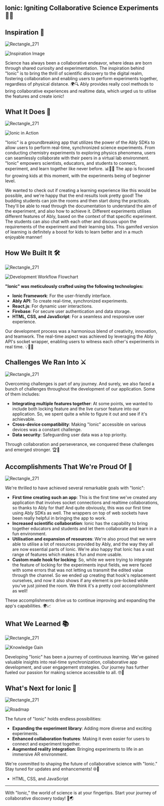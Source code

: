 ## Ionic: Igniting Collaborative Science Experiments 🧪🔬

## Inspiration 🌟
![Rectangle_271](https://github.com/aakzsh/ionic/assets/69726390/a98184b3-1c19-4eb5-bfc5-43b62050bff5)


![Inspiration Image](insert_link_to_image_here)

Science has always been a collaborative endeavor, where ideas are born through shared curiosity and experimentation. The inspiration behind "Ionic" is to bring the thrill of scientific discovery to the digital realm, fostering collaboration and enabling users to perform experiments together, regardless of physical distance. 🌍🔍
Ably provides really cool methods to bring collaborative experiences and realtime data, which urged us to utilise the features and create ionic!

## What It Does 🚀
![Rectangle_271](https://github.com/aakzsh/ionic/assets/69726390/a98184b3-1c19-4eb5-bfc5-43b62050bff5)

![Ionic in Action](insert_link_to_animated_GIF_here)

"Ionic" is a groundbreaking app that utilizes the power of the Ably SDKs to allow users to perform real-time, synchronized science experiments. From conducting chemistry experiments to exploring physics phenomena, users can seamlessly collaborate with their peers in a virtual lab environment. "Ionic" empowers scientists, educators, and students to connect, experiment, and learn together like never before. 📊👩‍🔬
The app is focused for growing kids at this moment, with the experiments being of beginner level. 

We wanted to check out if creating a learning experience like this would be possible, and we're happy that the end results look pretty good! The budding students can join the rooms and then start doing the practicals. They'll be able to read through the documentation to understand the aim of the experiment, and also how to achieve it. Different experiments utilises different features of Ably, based on the context of that specific experiment. The students can also chat with each other and discuss upon the requirements of the experiment and their learning bits. This gamifed version of learning is definitely a boost for kids to learn better and in a much enjoyable manner!

## How We Built It 🛠️
![Rectangle_271](https://github.com/aakzsh/ionic/assets/69726390/a98184b3-1c19-4eb5-bfc5-43b62050bff5)

![Development Workflow Flowchart](insert_link_to_flowchart_here)

**"Ionic" was meticulously crafted using the following technologies:**
- **Ionic Framework**: For the user-friendly interface.
- **Ably API**: To create real-time, synchronized experiments.
- **React.js**: For dynamic user interactions.
- **Firebase**: For secure user authentication and data storage.
- **HTML, CSS, and JavaScript**: For a seamless and responsive user experience.

Our development process was a harmonious blend of creativity, innovation, and teamwork. The real-time aspect was achieved by leveraging the Ably API's socket wrapper, enabling users to witness each other's experiments in real time. 💡👨‍💻

## Challenges We Ran Into ⚔️
![Rectangle_271](https://github.com/aakzsh/ionic/assets/69726390/a98184b3-1c19-4eb5-bfc5-43b62050bff5)

Overcoming challenges is part of any journey. And surely, we also faced a bunch of challenges throughout the development of our application. Some of them includes:
- **Integrating multiple features together**: At some points, we wanted to include both locking feature and the live cursor feature into our application. So, we spent quite a while to figure it out and see if it's achievable.
- **Cross-device compatibility**: Making "Ionic" accessible on various devices was a constant challenge.
- **Data security**: Safeguarding user data was a top priority.

Through collaboration and perseverance, we conquered these challenges and emerged stronger. 🏆💪

## Accomplishments That We're Proud Of 🎉
![Rectangle_271](https://github.com/aakzsh/ionic/assets/69726390/a98184b3-1c19-4eb5-bfc5-43b62050bff5)

We're thrilled to have achieved several remarkable goals with "Ionic":
- **First time creating such an app**: This is the first time we've created any application that involves socket connections and realtime collaborations, so thanks to Ably for that! And quite obviously, this was our first time using Ably SDKs as well. The wrappers on top of web sockets have been really helpful in bringing the app to work.
- **Increased scientific collaboration**: Ionic has the capability to bring together educators and students and let them collaborate and learn in a fun environment.
- **Utilisation and expansion of resources**: We're also proud that we were able to utilise a lot of resources provided by Ably, and the way they all are now essential parts of Ionic. We're also happy that Ionic has a vast range of features which makes it fun and more usable.
- **Custom made hook for locking**: So, while we were trying to integrate the feature of locking for the experiments input fields, we were faced with some errors that was not letting us transmit the edited value through the channel. So we ended up creating that hook's replacement ourselves, and now it also shows if any element is pre-locked while you've just joined the room. We think it's a pretty cool accomplishment as well!

These accomplishments drive us to continue improving and expanding the app's capabilities. 🌍📈

## What We Learned 📚
![Rectangle_271](https://github.com/aakzsh/ionic/assets/69726390/a98184b3-1c19-4eb5-bfc5-43b62050bff5)

![Knowledge Gain](insert_link_to_knowledge_gain_image_here)

Developing "Ionic" has been a journey of continuous learning. We've gained valuable insights into real-time synchronization, collaborative app development, and user engagement strategies. Our journey has further fueled our passion for making science accessible to all. 🤓🚀

## What's Next for Ionic 🚧
![Rectangle_271](https://github.com/aakzsh/ionic/assets/69726390/a98184b3-1c19-4eb5-bfc5-43b62050bff5)

![Roadmap](insert_link_to_roadmap_image_here)

The future of "Ionic" holds endless possibilities:
- **Expanding the experiment library**: Adding more diverse and exciting experiments.
- **Enhanced collaboration features**: Making it even easier for users to connect and experiment together.
- **Augmented reality integration**: Bringing experiments to life in an immersive AR environment.

We're committed to shaping the future of collaborative science with "Ionic." Stay tuned for updates and enhancements! 🌐🔮

- HTML, CSS, and JavaScript

---

With "Ionic," the world of science is at your fingertips. Start your journey of collaborative discovery today! 🌠🌏
